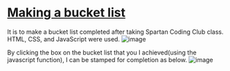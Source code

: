 
<span style="color:green"><h1><u>**Making a bucket list**</u></h1></span>
 It is to make a bucket list completed after taking Spartan Coding Club class. 
 HTML, CSS, and JavaScript were used.
![image](https://github.com/SojinLeeGithub/BucketList/assets/159878967/df24ae6a-08ed-496a-bf18-d68450bbf179)

By clicking the box on the bucket list that you I achieved(using the javascript function), I can be stamped for completion as below.
![image](https://github.com/SojinLeeGithub/BucketList/assets/159878967/c307b501-978c-45cb-a89a-0c47ab864a78)



